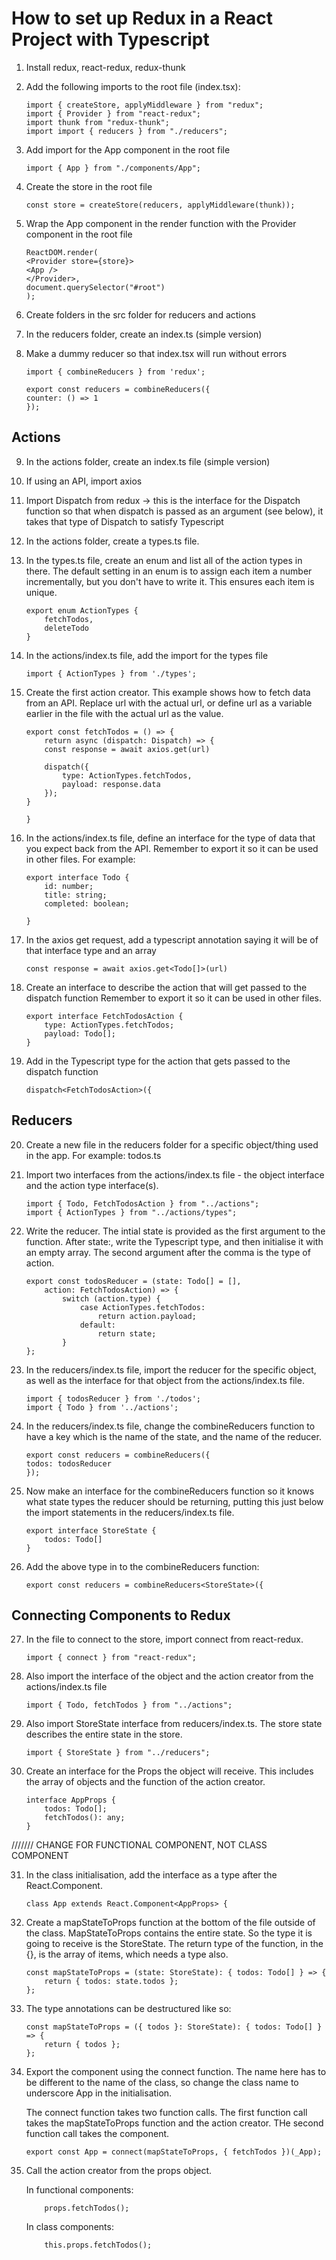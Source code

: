 # How to set up Redux in a React Project with Typescript

1.  Install redux, react-redux, redux-thunk

2.  Add the following imports to the root file (index.tsx):

        import { createStore, applyMiddleware } from "redux";
        import { Provider } from "react-redux";
        import thunk from "redux-thunk";
        import import { reducers } from "./reducers";

3.  Add import for the App component in the root file

        import { App } from "./components/App";

4.  Create the store in the root file

        const store = createStore(reducers, applyMiddleware(thunk));

5.  Wrap the App component in the render function with the Provider component in the root file

        ReactDOM.render(
        <Provider store={store}>
        <App />
        </Provider>,
        document.querySelector("#root")
        );

6.  Create folders in the src folder for reducers and actions

7.  In the reducers folder, create an index.ts (simple version)

8.  Make a dummy reducer so that index.tsx will run without errors

        import { combineReducers } from 'redux';

        export const reducers = combineReducers({
        counter: () => 1
        });

## Actions

9.  In the actions folder, create an index.ts file (simple version)

10. If using an API, import axios

11. Import Dispatch from redux -> this is the interface for the
    Dispatch function so that when dispatch is passed as an argument
    (see below), it takes that type of Dispatch to satisfy Typescript

12. In the actions folder, create a types.ts file.

13. In the types.ts file, create an enum and list all of the action types in there.
    The default setting in an enum is to assign each item a number incrementally, but you don't have to write it.
    This ensures each item is unique.

        export enum ActionTypes {
            fetchTodos,
            deleteTodo
        }

14. In the actions/index.ts file, add the import for the types file

        import { ActionTypes } from './types';

15. Create the first action creator. This example shows how to fetch data from an API.
    Replace url with the actual url, or define url as a variable earlier in the file with the actual url as the value.

        export const fetchTodos = () => {
            return async (dispatch: Dispatch) => {
            const response = await axios.get(url)

            dispatch({
                type: ActionTypes.fetchTodos,
                payload: response.data
            });
        }

        }

16. In the actions/index.ts file, define an interface for the type of data that you expect back from the API. Remember to export it so it can be used in other files. For example:

        export interface Todo {
            id: number;
            title: string;
            completed: boolean;

        }

17. In the axios get request, add a typescript annotation saying it will be of that interface type and an array

        const response = await axios.get<Todo[]>(url)

18. Create an interface to describe the action that will get passed to the dispatch function
    Remember to export it so it can be used in other files.

        export interface FetchTodosAction {
            type: ActionTypes.fetchTodos;
            payload: Todo[];
        }

19. Add in the Typescript type for the action that gets passed to the dispatch function

        dispatch<FetchTodosAction>({

## Reducers

20. Create a new file in the reducers folder for a specific object/thing used in the app.
    For example: todos.ts

21. Import two interfaces from the actions/index.ts file - the object interface and the action type interface(s).

        import { Todo, FetchTodosAction } from "../actions";
        import { ActionTypes } from "../actions/types";

22. Write the reducer.
    The intial state is provided as the first argument to the function. After state:, write the Typescript type, and then initialise it with an empty array.
    The second argument after the comma is the type of action.

        export const todosReducer = (state: Todo[] = [],
            action: FetchTodosAction) => {
                switch (action.type) {
                    case ActionTypes.fetchTodos:
                        return action.payload;
                    default:
                        return state;
                }
        };

23. In the reducers/index.ts file, import the reducer for the specific object, as well as the interface for that object from the
    actions/index.ts file.

        import { todosReducer } from './todos';
        import { Todo } from '../actions';

24. In the reducers/index.ts file, change the combineReducers function to have a key which is the name of the state,
    and the name of the reducer.

        export const reducers = combineReducers({
        todos: todosReducer
        });

25. Now make an interface for the combineReducers function so it knows what state types the reducer should be returning, putting this just below the
    import statements in the reducers/index.ts file.

        export interface StoreState {
            todos: Todo[]
        }

26. Add the above type in to the combineReducers function:

        export const reducers = combineReducers<StoreState>({

## Connecting Components to Redux

27. In the file to connect to the store, import connect from react-redux.

        import { connect } from "react-redux";

28. Also import the interface of the object and the action creator from the actions/index.ts file

        import { Todo, fetchTodos } from "../actions";

29. Also import StoreState interface from reducers/index.ts. The store state describes the entire state in the store.

        import { StoreState } from "../reducers";

30. Create an interface for the Props the object will receive. This includes the array of objects
    and the function of the action creator.

        interface AppProps {
            todos: Todo[];
            fetchTodos(): any;
        }

/////// CHANGE FOR FUNCTIONAL COMPONENT, NOT CLASS COMPONENT

31. In the class initialisation, add the interface as a type after the React.Component.

        class App extends React.Component<AppProps> {

32. Create a mapStateToProps function at the bottom of the file outside of the class.
    MapStateToProps contains the entire state. So the type it is going to receive is the StoreState.
    The return type of the function, in the {}, is the array of items, which needs a type also.

        const mapStateToProps = (state: StoreState): { todos: Todo[] } => {
            return { todos: state.todos };
        };

33. The type annotations can be destructured like so:

        const mapStateToProps = ({ todos }: StoreState): { todos: Todo[] } => {
            return { todos };
        };

34. Export the component using the connect function.
    The name here has to be different to the name of the class, so change the class name to underscore App in the initialisation.

    The connect function takes two function calls.
    The first function call takes the mapStateToProps function and the action creator.
    THe second function call takes the component.

        export const App = connect(mapStateToProps, { fetchTodos })(_App);

35. Call the action creator from the props object.

    In functional components:

            props.fetchTodos();

    In class components:

            this.props.fetchTodos();
